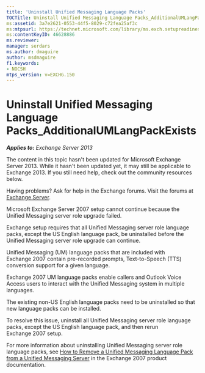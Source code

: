 ```yaml
---
title: 'Uninstall Unified Messaging Language Packs'
TOCTitle: Uninstall Unified Messaging Language Packs_AdditionalUMLangPackExists
ms:assetid: 3a7e2621-0553-44f5-8029-c72fea25af3c
ms:mtpsurl: https://technet.microsoft.com/library/ms.exch.setupreadiness.additionalumlangpackexists(v=EXCHG.150)
ms:contentKeyID: 46628886
ms.reviewer: 
manager: serdars
ms.author: dmaguire
author: msdmaguire
f1.keywords:
- NOCSH
mtps_version: v=EXCHG.150
---
```


# Uninstall Unified Messaging Language Packs\_AdditionalUMLangPackExists

_**Applies to:** Exchange Server 2013_

The content in this topic hasn't been updated for Microsoft Exchange Server 2013. While it hasn't been updated yet, it may still be applicable to Exchange 2013. If you still need help, check out the community resources below.

Having problems? Ask for help in the Exchange forums. Visit the forums at [Exchange Server](https://social.technet.microsoft.com/forums/office/home?category=exchangeserver).

Microsoft Exchange Server 2007 setup cannot continue because the Unified Messaging server role upgrade failed.

Exchange setup requires that all Unified Messaging server role language packs, except the US English language pack, be uninstalled before the Unified Messaging server role upgrade can continue.

Unified Messaging (UM) language packs that are included with Exchange 2007 contain pre-recorded prompts, Text-to-Speech (TTS) conversion support for a given language.

Exchange 2007 UM language packs enable callers and Outlook Voice Access users to interact with the Unified Messaging system in multiple languages.

The existing non-US English language packs need to be uninstalled so that new language packs can be installed.

To resolve this issue, uninstall all Unified Messaging server role language packs, except the US English language pack, and then rerun Exchange 2007 setup.

For more information about uninstalling Unified Messaging server role language packs, see [How to Remove a Unified Messaging Language Pack from a Unified Messaging Server](/previous-versions/office/exchange-server-2007/bb124004(v=exchg.80)) in the Exchange 2007 product documentation.